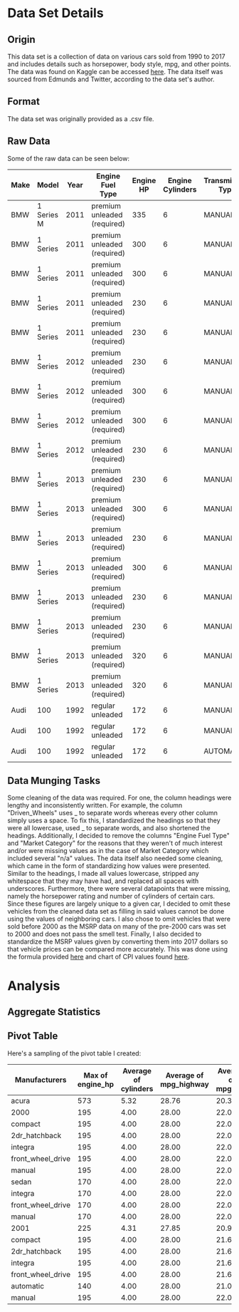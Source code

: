 # Data Set Details
## Origin
This data set is a collection of data on various cars sold from 1990 to 2017 and includes details such as horsepower, body style, mpg, and other points. The data was found on Kaggle can be accessed [here](https://www.kaggle.com/CooperUnion/cardataset). The data itself was sourced from Edmunds and Twitter, according to the data set's author.

## Format
The data set was originally provided as a .csv file.

## Raw Data
Some of the raw data can be seen below:

|Make|Model|Year|Engine Fuel Type|Engine HP|Engine Cylinders|Transmission Type|Driven_Wheels|Number of Doors|Market Category|Vehicle Size|Vehicle Style|highway MPG|city mpg|Popularity|MSRP
|---|---|---|---|---|---|---|---|---|---|---|---|---|---|---|---
|BMW|1 Series M|2011|premium unleaded (required)|335|6|MANUAL|rear wheel drive|2|"Factory Tuner|Luxury|High-Performance"|Compact|Coupe|26|19|3916|46135
|BMW|1 Series|2011|premium unleaded (required)|300|6|MANUAL|rear wheel drive|2|"Luxury|Performance"|Compact|Convertible|28|19|3916|40650
|BMW|1 Series|2011|premium unleaded (required)|300|6|MANUAL|rear wheel drive|2|"Luxury|High-Performance"|Compact|Coupe|28|20|3916|36350
|BMW|1 Series|2011|premium unleaded (required)|230|6|MANUAL|rear wheel drive|2|"Luxury|Performance"|Compact|Coupe|28|18|3916|29450
|BMW|1 Series|2011|premium unleaded (required)|230|6|MANUAL|rear wheel drive|2|Luxury|Compact|Convertible|28|18|3916|34500
|BMW|1 Series|2012|premium unleaded (required)|230|6|MANUAL|rear wheel drive|2|"Luxury|Performance"|Compact|Coupe|28|18|3916|31200
|BMW|1 Series|2012|premium unleaded (required)|300|6|MANUAL|rear wheel drive|2|"Luxury|Performance"|Compact|Convertible|26|17|3916|44100
|BMW|1 Series|2012|premium unleaded (required)|300|6|MANUAL|rear wheel drive|2|"Luxury|High-Performance"|Compact|Coupe|28|20|3916|39300
|BMW|1 Series|2012|premium unleaded (required)|230|6|MANUAL|rear wheel drive|2|Luxury|Compact|Convertible|28|18|3916|36900
|BMW|1 Series|2013|premium unleaded (required)|230|6|MANUAL|rear wheel drive|2|Luxury|Compact|Convertible|27|18|3916|37200
|BMW|1 Series|2013|premium unleaded (required)|300|6|MANUAL|rear wheel drive|2|"Luxury|High-Performance"|Compact|Coupe|28|20|3916|39600
|BMW|1 Series|2013|premium unleaded (required)|230|6|MANUAL|rear wheel drive|2|"Luxury|Performance"|Compact|Coupe|28|19|3916|31500
|BMW|1 Series|2013|premium unleaded (required)|300|6|MANUAL|rear wheel drive|2|"Luxury|Performance"|Compact|Convertible|28|19|3916|44400
|BMW|1 Series|2013|premium unleaded (required)|230|6|MANUAL|rear wheel drive|2|Luxury|Compact|Convertible|28|19|3916|37200
|BMW|1 Series|2013|premium unleaded (required)|230|6|MANUAL|rear wheel drive|2|"Luxury|Performance"|Compact|Coupe|28|19|3916|31500
|BMW|1 Series|2013|premium unleaded (required)|320|6|MANUAL|rear wheel drive|2|"Luxury|High-Performance"|Compact|Convertible|25|18|3916|48250
|BMW|1 Series|2013|premium unleaded (required)|320|6|MANUAL|rear wheel drive|2|"Luxury|High-Performance"|Compact|Coupe|28|20|3916|43550
|Audi|100|1992|regular unleaded|172|6|MANUAL|front wheel drive|4|Luxury|Midsize|Sedan|24|17|3105|2000
|Audi|100|1992|regular unleaded|172|6|MANUAL|front wheel drive|4|Luxury|Midsize|Sedan|24|17|3105|2000
|Audi|100|1992|regular unleaded|172|6|AUTOMATIC|all wheel drive|4|Luxury|Midsize|Wagon|20|16|3105|2000

## Data Munging Tasks
Some cleaning of the data was required. For one, the column headings were lengthy and inconsistently written. For example, the column "Driven_Wheels" uses _ to separate words whereas every other column simply uses a space. To fix this, I standardized the headings so that they were all lowercase, used _ to separate words, and also shortened the headings. Additionally, I decided to remove the columns "Engine Fuel Type" and "Market Category" for the reasons that they weren't of much interest and/or were missing values as in the case of Market Category which included several "n/a" values. The data itself also needed some cleaning, which came in the form of standardizing how values were presented. Similar to the headings, I made all values lowercase, stripped any whitespace that they may have had, and replaced all spaces with underscores. Furthermore, there were several datapoints that were missing, namely the horsepower rating and number of cylinders of certain cars. Since these figures are largely unique to a given car, I decided to omit these vehicles from the cleaned data set as filling in said values cannot be done using the values of neighboring cars. I also chose to omit vehicles that were sold before 2000 as the MSRP data on many of the pre-2000 cars was set to 2000 and does not pass the smell test. Finally, I also decided to standardize the MSRP values given by converting them into 2017 dollars so that vehicle prices can be compared more accurately. This was done using the formula provided [here](https://www.usinflationcalculator.com/frequently-asked-questions-faqs/#HowInflationCalculatorWorks) and chart of CPI values found [here](https://www.usinflationcalculator.com/inflation/consumer-price-index-and-annual-percent-changes-from-1913-to-2008/).

# Analysis
## Aggregate Statistics

## Pivot Table
Here's a sampling of the pivot table I created:

|Manufacturers|Max of engine_hp|Average of cylinders|Average of mpg_highway|Average of mpg_city|Average of popularity|Average of msrp
|---|---|---|---|---|---|---
|acura|573|5.32|28.76|20.35|204.00|42501.22
|   2000|195|4.00|28.00|22.00|204.00|5515.30
|       compact|195|4.00|28.00|22.00|204.00|5515.30
|           2dr_hatchback|195|4.00|28.00|22.00|204.00|6144.37
|               integra|195|4.00|28.00|22.00|204.00|6144.37
|                   front_wheel_drive|195|4.00|28.00|22.00|204.00|6144.37
|                       manual|195|4.00|28.00|22.00|204.00|6144.37
|           sedan|170|4.00|28.00|22.00|204.00|4676.54
|               integra|170|4.00|28.00|22.00|204.00|4676.54
|                   front_wheel_drive|170|4.00|28.00|22.00|204.00|4676.54
|                       manual|170|4.00|28.00|22.00|204.00|4676.54
|   2001|225|4.31|27.85|20.92|204.00|31408.96
|       compact|195|4.00|28.00|21.64|204.00|29826.86
|           2dr_hatchback|195|4.00|28.00|21.67|204.00|29815.32
|               integra|195|4.00|28.00|21.67|204.00|29815.32
|                   front_wheel_drive|195|4.00|28.00|21.67|204.00|29815.32
|                       automatic|140|4.00|28.00|21.00|204.00|29100.22
|                       manual|195|4.00|28.00|22.00|204.00|30172.88

